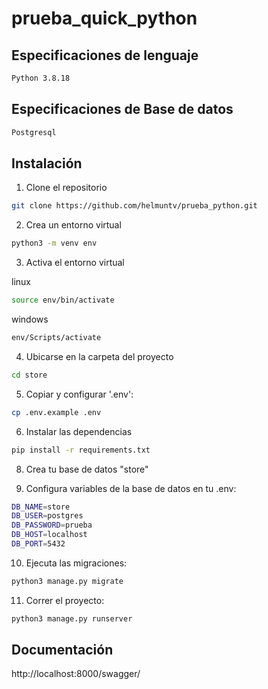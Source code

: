 # prueba_quick_python

## Especificaciones de lenguaje

```sh
Python 3.8.18
```

## Especificaciones de Base de datos

```sh
Postgresql
```

## Instalación

1. Clone el repositorio

```sh
git clone https://github.com/helmuntv/prueba_python.git
```
2. Crea un entorno virtual
```sh
python3 -m venv env
```

3. Activa el entorno virtual

linux
```sh
source env/bin/activate
```
windows
```sh
env/Scripts/activate
```

4. Ubicarse en la carpeta del proyecto

```sh
cd store
```

5. Copiar y configurar '.env':

```sh
cp .env.example .env
```

6. Instalar las dependencias

```sh
pip install -r requirements.txt
```

8. Crea tu base de datos "store"

9. Configura variables de la base de datos en tu .env:

```sh
DB_NAME=store
DB_USER=postgres
DB_PASSWORD=prueba
DB_HOST=localhost
DB_PORT=5432
```
10. Ejecuta las migraciones:

```sh
python3 manage.py migrate
```

11. Correr el proyecto:

```sh
python3 manage.py runserver
```

## Documentación

http://localhost:8000/swagger/